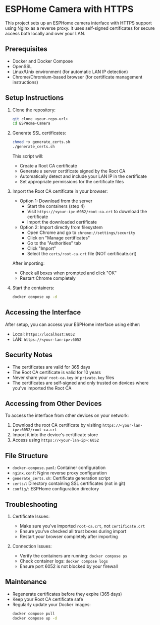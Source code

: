 # ESPHome Camera with HTTPS

This project sets up an ESPHome camera interface with HTTPS support using Nginx as a reverse proxy. It uses self-signed certificates for secure access both locally and over your LAN.

## Prerequisites

- Docker and Docker Compose
- OpenSSL
- Linux/Unix environment (for automatic LAN IP detection)
- Chrome/Chromium-based browser (for certificate management instructions)

## Setup Instructions

1. Clone the repository:
   ```bash
   git clone <your-repo-url>
   cd ESPHome-Camera
   ```

2. Generate SSL certificates:
   ```bash
   chmod +x generate_certs.sh
   ./generate_certs.sh
   ```
   This script will:
   - Create a Root CA certificate
   - Generate a server certificate signed by the Root CA
   - Automatically detect and include your LAN IP in the certificate
   - Set appropriate permissions for the certificate files

3. Import the Root CA certificate in your browser:
   - Option 1: Download from the server
     - Start the containers (step 4)
     - Visit `https://<your-ip>:6052/root-ca.crt` to download the certificate
     - Import the downloaded certificate
   - Option 2: Import directly from filesystem
     - Open Chrome and go to `chrome://settings/security`
     - Click on "Manage certificates"
     - Go to the "Authorities" tab
     - Click "Import"
     - Select the `certs/root-ca.crt` file (NOT certificate.crt)
   
   After importing:
   - Check all boxes when prompted and click "OK"
   - Restart Chrome completely

4. Start the containers:
   ```bash
   docker compose up -d
   ```

## Accessing the Interface

After setup, you can access your ESPHome interface using either:
- Local: `https://localhost:6052`
- LAN: `https://<your-lan-ip>:6052`

## Security Notes

- The certificates are valid for 365 days
- The Root CA certificate is valid for 10 years
- Never share your `root-ca.key` or `private.key` files
- The certificates are self-signed and only trusted on devices where you've imported the Root CA

## Accessing from Other Devices

To access the interface from other devices on your network:
1. Download the root CA certificate by visiting `https://<your-lan-ip>:6052/root-ca.crt`
2. Import it into the device's certificate store
3. Access using `https://<your-lan-ip>:6052`

## File Structure

- `docker-compose.yaml`: Container configuration
- `nginx.conf`: Nginx reverse proxy configuration
- `generate_certs.sh`: Certificate generation script
- `certs/`: Directory containing SSL certificates (not in git)
- `config/`: ESPHome configuration directory

## Troubleshooting

1. Certificate Issues:
   - Make sure you've imported `root-ca.crt`, not `certificate.crt`
   - Ensure you've checked all trust boxes during import
   - Restart your browser completely after importing

2. Connection Issues:
   - Verify the containers are running: `docker compose ps`
   - Check container logs: `docker compose logs`
   - Ensure port 6052 is not blocked by your firewall

## Maintenance

- Regenerate certificates before they expire (365 days)
- Keep your Root CA certificate safe
- Regularly update your Docker images:
  ```bash
  docker compose pull
  docker compose up -d
  ``` 